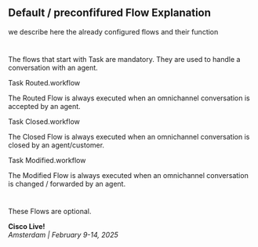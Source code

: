 ## Default / preconfifured Flow Explanation

we describe here the already configured flows and their function

#
The flows that start with Task are mandatory. They are used to handle a conversation with an agent.

Task Routed.workflow

The Routed Flow is always executed when an omnichannel conversation is accepted by an agent.
  
Task Closed.workflow

The Closed Flow is always executed when an omnichannel conversation is closed by an agent/customer.
  
Task Modified.workflow

  The Modified Flow is always executed when an omnichannel conversation is changed / forwarded by an agent.
#
These Flows are optional.




**Cisco Live!**\
_Amsterdam | February 9-14, 2025_

